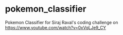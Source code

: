 # pokemon_classifier
Pokemon Classifier for Siraj Raval's coding challenge on https://www.youtube.com/watch?v=0xVqLJe9_CY

